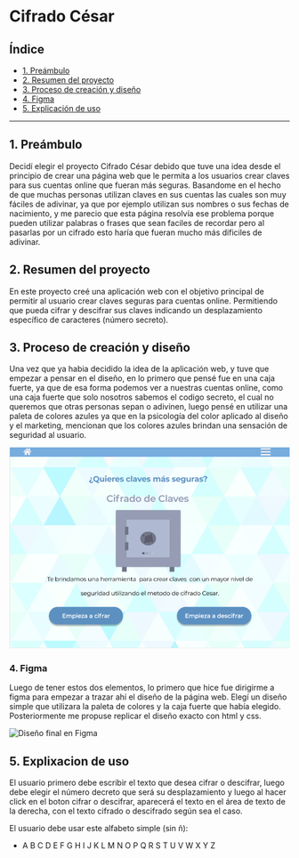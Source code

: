 # Cifrado César

## Índice

* [1. Preámbulo](#1-preámbulo)
* [2. Resumen del proyecto](#2-resumen-del-proyecto)
* [3. Proceso de creación y diseño](#3-proceso-de-creación-y-diseño)
* [4. Figma](#4-Figma)
* [5. Explicación de uso](#5-explicación-de-uso)

***

## 1. Preámbulo

Decidí elegir el proyecto Cifrado César debido que tuve una idea desde el principio de crear una página web que le permita a los usuarios crear claves para sus cuentas online que fueran más seguras. Basandome en el hecho de que muchas personas utilizan claves en sus cuentas las cuales son muy fáciles de adivinar, ya que por ejemplo utilizan sus nombres o sus fechas de nacimiento, y me parecio que esta página resolvía ese problema porque pueden utilizar palabras o frases que sean faciles de recordar pero al pasarlas por un cifrado esto haría que fueran mucho más dificiles de adivinar.

## 2. Resumen del proyecto

En este proyecto creé una aplicación web con el objetivo principal de permitir al usuario crear claves seguras para cuentas online. Permitiendo que pueda cifrar y descifrar sus claves indicando un desplazamiento específico de caracteres (número secreto).


## 3. Proceso de creación y diseño

Una vez que ya habia decidido la idea de la aplicación web, y tuve que empezar a pensar en el diseño, en lo primero que pensé fue en una caja fuerte, ya que de esa forma podemos ver a nuestras cuentas online, como una caja fuerte que solo nosotros sabemos el codigo secreto, el cual no queremos que otras personas sepan o adivinen, luego pensé en utilizar una paleta de colores azules ya que en la psicología del color aplicado al diseño y el marketing, mencionan que los colores azules brindan una sensación de seguridad al usuario.

![Diseño de página principal](src/img/PaginaPrincipal.PNG "Diseño de página principal")

### 4. Figma

Luego de tener estos dos elementos, lo primero que hice fue dirigirme a figma para empezar a trazar ahí el diseño de la página web. Elegí un diseño simple que utilizara la paleta de colores y la caja fuerte que había elegido. Posteriormente me propuse replicar el diseño exacto con html y css.

![Diseño final en Figma](src/img/DiseñoFigma.PNG "Diseño final en figma")


## 5. Explixacion de uso
El usuario primero debe escribir el texto que desea cifrar o descifrar, luego debe elegir el número decreto que será su desplazamiento y luego al hacer click en el boton cifrar o descifrar, aparecerá el texto en el área de texto de la derecha, con el texto cifrado o descifrado según sea el caso. 

El usuario debe usar este alfabeto simple (sin ñ):

* A B C D E F G H I J K L M N O P Q R S T U V W X Y Z